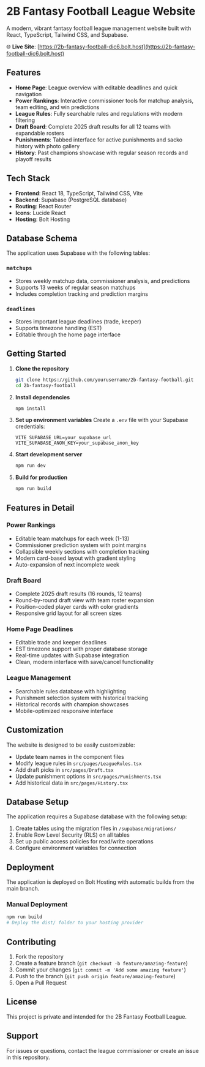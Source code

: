 # 2B Fantasy Football League Website

A modern, vibrant fantasy football league management website built with React, TypeScript, Tailwind CSS, and Supabase.

🌐 **Live Site**: [https://2b-fantasy-football-dic6.bolt.host](https://2b-fantasy-football-dic6.bolt.host)

## Features

- **Home Page**: League overview with editable deadlines and quick navigation
- **Power Rankings**: Interactive commissioner tools for matchup analysis, team editing, and win predictions
- **League Rules**: Fully searchable rules and regulations with modern filtering
- **Draft Board**: Complete 2025 draft results for all 12 teams with expandable rosters
- **Punishments**: Tabbed interface for active punishments and sacko history with photo gallery
- **History**: Past champions showcase with regular season records and playoff results

## Tech Stack

- **Frontend**: React 18, TypeScript, Tailwind CSS, Vite
- **Backend**: Supabase (PostgreSQL database)
- **Routing**: React Router
- **Icons**: Lucide React
- **Hosting**: Bolt Hosting

## Database Schema

The application uses Supabase with the following tables:

### `matchups`
- Stores weekly matchup data, commissioner analysis, and predictions
- Supports 13 weeks of regular season matchups
- Includes completion tracking and prediction margins

### `deadlines`
- Stores important league deadlines (trade, keeper)
- Supports timezone handling (EST)
- Editable through the home page interface

## Getting Started

1. **Clone the repository**
   ```bash
   git clone https://github.com/yourusername/2b-fantasy-football.git
   cd 2b-fantasy-football
   ```

2. **Install dependencies**
   ```bash
   npm install
   ```

3. **Set up environment variables**
   Create a `.env` file with your Supabase credentials:
   ```
   VITE_SUPABASE_URL=your_supabase_url
   VITE_SUPABASE_ANON_KEY=your_supabase_anon_key
   ```

4. **Start development server**
   ```bash
   npm run dev
   ```

5. **Build for production**
   ```bash
   npm run build
   ```

## Features in Detail

### Power Rankings
- Editable team matchups for each week (1-13)
- Commissioner prediction system with point margins
- Collapsible weekly sections with completion tracking
- Modern card-based layout with gradient styling
- Auto-expansion of next incomplete week

### Draft Board
- Complete 2025 draft results (16 rounds, 12 teams)
- Round-by-round draft view with team roster expansion
- Position-coded player cards with color gradients
- Responsive grid layout for all screen sizes

### Home Page Deadlines
- Editable trade and keeper deadlines
- EST timezone support with proper database storage
- Real-time updates with Supabase integration
- Clean, modern interface with save/cancel functionality

### League Management
- Searchable rules database with highlighting
- Punishment selection system with historical tracking
- Historical records with champion showcases
- Mobile-optimized responsive interface

## Customization

The website is designed to be easily customizable:
- Update team names in the component files
- Modify league rules in `src/pages/LeagueRules.tsx`
- Add draft picks in `src/pages/Draft.tsx`
- Update punishment options in `src/pages/Punishments.tsx`
- Add historical data in `src/pages/History.tsx`

## Database Setup

The application requires a Supabase database with the following setup:

1. Create tables using the migration files in `/supabase/migrations/`
2. Enable Row Level Security (RLS) on all tables
3. Set up public access policies for read/write operations
4. Configure environment variables for connection

## Deployment

The application is deployed on Bolt Hosting with automatic builds from the main branch.

### Manual Deployment
```bash
npm run build
# Deploy the dist/ folder to your hosting provider
```

## Contributing

1. Fork the repository
2. Create a feature branch (`git checkout -b feature/amazing-feature`)
3. Commit your changes (`git commit -m 'Add some amazing feature'`)
4. Push to the branch (`git push origin feature/amazing-feature`)
5. Open a Pull Request

## License

This project is private and intended for the 2B Fantasy Football League.

## Support

For issues or questions, contact the league commissioner or create an issue in this repository.